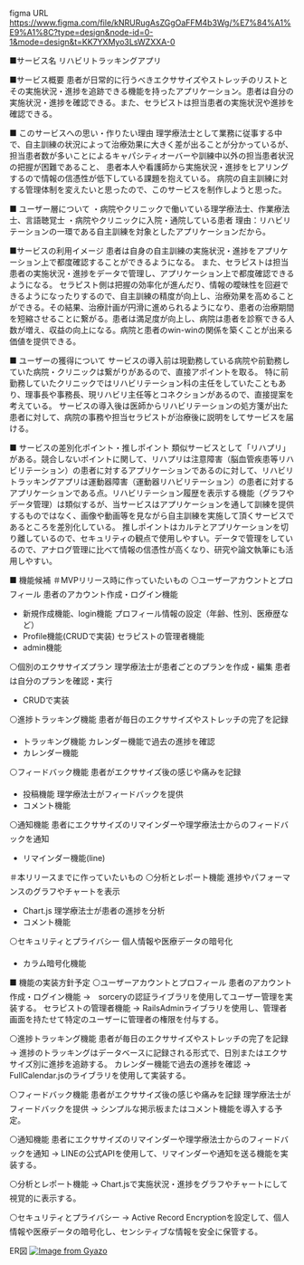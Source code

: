 figma URL https://www.figma.com/file/kNRURugAsZGgOaFFM4b3Wg/%E7%84%A1%E9%A1%8C?type=design&node-id=0-1&mode=design&t=KK7YXMyo3LsWZXXA-0

■サービス名
リハビリトラッキングアプリ


■サービス概要
患者が日常的に行うべきエクササイズやストレッチのリストとその実施状況・進捗を追跡できる機能を持ったアプリケーション。患者は自分の実施状況・進捗を確認できる。また、セラピストは担当患者の実施状況や進捗を確認できる。


■ このサービスへの思い・作りたい理由
理学療法士として業務に従事する中で、自主訓練の状況によって治療効果に大きく差が出ることが分かっているが、
担当患者数が多いことによるキャパシティオーバーや訓練中以外の担当患者状況の把握が困難であること、
患者本人や看護師から実施状況・進捗をヒアリングするので情報の信憑性が低下している課題を抱えている。
病院の自主訓練に対する管理体制を変えたいと思ったので、このサービスを制作しようと思った。


■ ユーザー層について
・病院やクリニックで働いている理学療法士、作業療法士、言語聴覚士
・病院やクリニックに入院・通院している患者
理由：リハビリテーションの一環である自主訓練を対象としたアプリケーションだから。


■サービスの利用イメージ
患者は自身の自主訓練の実施状況・進捗をアプリケーション上で都度確認することができるようになる。
また、セラピストは担当患者の実施状況・進捗をデータで管理し、アプリケーション上で都度確認できるようになる。
セラピスト側は把握の効率化が進んだり、情報の曖昧性を回避できるようになったりするので、自主訓練の精度が向上し、治療効果を高めることができる。その結果、治療計画が円滑に進められるようになり、患者の治療期間を短縮させることに繋がる。患者は満足度が向上し、病院は患者を診察できる人数が増え、収益の向上になる。病院と患者のwin-winの関係を築くことが出来る価値を提供できる。


■ ユーザーの獲得について
サービスの導入前は現勤務している病院や前勤務していた病院・クリニックは繋がりがあるので、直接アポイントを取る。
特に前勤務していたクリニックではリハビリテーション科の主任をしていたこともあり、理事長や事務長、現リハビリ主任等とコネクションがあるので、直接提案を考えている。
サービスの導入後は医師からリハビリテーションの処方箋が出た患者に対して、病院の事務や担当セラピストが治療後に説明をしてサービスを届ける。


■ サービスの差別化ポイント・推しポイント
類似サービスとして「リハプリ」がある。競合しないポイントに関して、リハプリは注意障害（脳血管疾患等リハビリテーション）の患者に対するアプリケーションであるのに対して、リハビリトラッキングアプリは運動器障害（運動器リハビリテーション）の患者に対するアプリケーションである点。リハビリテーション履歴を表示する機能（グラフやデータ管理）は類似するが、当サービスはアプリケーションを通して訓練を提供するものではなく、画像や動画等を見ながら自主訓練を実施して頂くサービスであるところを差別化している。
推しポイントはカルテとアプリケーションを切り離しているので、セキュリティの観点で使用しやすい。データで管理をしているので、アナログ管理に比べて情報の信憑性が高くなり、研究や論文執筆にも活用しやすい。



■ 機能候補
＃MVPリリース時に作っていたいもの
⚪️ユーザーアカウントとプロフィール
 患者のアカウント作成・ログイン機能
   - 新規作成機能、login機能
 プロフィール情報の設定（年齢、性別、医療歴など）
   - Profile機能(CRUDで実装)
 セラピストの管理者機能
   - admin機能

⚪️個別のエクササイズプラン
 理学療法士が患者ごとのプランを作成・編集
 患者は自分のプランを確認・実行
   - CRUDで実装

⚪️進捗トラッキング機能
 患者が毎日のエクササイズやストレッチの完了を記録
   - トラッキング機能
 カレンダー機能で過去の進捗を確認
   - カレンダー機能

⚪️フィードバック機能
 患者がエクササイズ後の感じや痛みを記録
   - 投稿機能
 理学療法士がフィードバックを提供
   - コメント機能

⚪️通知機能
 患者にエクササイズのリマインダーや理学療法士からのフィードバックを通知
   - リマインダー機能(line)


＃本リリースまでに作っていたいもの
⚪️分析とレポート機能
 進捗やパフォーマンスのグラフやチャートを表示
   - Chart.js
 理学療法士が患者の進捗を分析
   - コメント機能

⚪️セキュリティとプライバシー
 個人情報や医療データの暗号化
   - カラム暗号化機能


■ 機能の実装方針予定
⚪️ユーザーアカウントとプロフィール
 患者のアカウント作成・ログイン機能
   →　sorceryの認証ライブラリを使用してユーザー管理を実装する。
 セラピストの管理者機能
   →  RailsAdminライブラリを使用し、管理者画面を持たせて特定のユーザーに管理者の権限を付与する。

⚪️進捗トラッキング機能
 患者が毎日のエクササイズやストレッチの完了を記録
   →  進捗のトラッキングはデータベースに記録される形式で、日別またはエクササイズ別に進捗を追跡する。
 カレンダー機能で過去の進捗を確認
   →  FullCalendar.jsのライブラリを使用して実装する。

⚪️フィードバック機能
 患者がエクササイズ後の感じや痛みを記録
 理学療法士がフィードバックを提供
   →  シンプルな掲示板またはコメント機能を導入する予定。

⚪️通知機能
 患者にエクササイズのリマインダーや理学療法士からのフィードバックを通知
   →  LINEの公式APIを使用して、リマインダーや通知を送る機能を実装する。

⚪️分析とレポート機能
   →  Chart.jsで実施状況・進捗をグラフやチャートにして視覚的に表示する。

⚪️セキュリティとプライバシー
   →  Active Record Encryptionを設定して、個人情報や医療データの暗号化し、センシティブな情報を安全に保管する。

ER図
[![Image from Gyazo](https://i.gyazo.com/156d217f34204aa12640ddb458b7b01b.png)](https://gyazo.com/156d217f34204aa12640ddb458b7b01b)